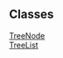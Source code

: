 ## Classes

<dl>
<dt><a href="https://varun2604.github.io/jscollection/TreeNode.html">TreeNode</a></dt>
<dd></dd>
<dt><a href="https://varun2604.github.io/jscollection/TreeList.html">TreeList</a></dt>
<dd></dd>
</dl>
